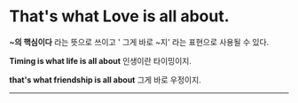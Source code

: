 # That's what Love is all about.

**~의 핵심이다** 라는 뜻으로 쓰이고
' 그게 바로 ~지' 라는 표현으로 사용될 수 있다.

**Timing is what life is all about**
인생이란 타이밍이지.

**that's what friendship is all about**
그게 바로 우정이지.

---
